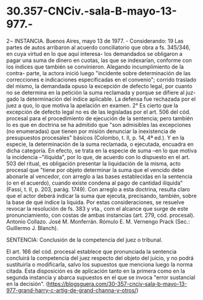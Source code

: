 # 30.357-CNCiv.-sala-B-mayo-13-977.-

 2¬ INSTANCIA. Buenos Aires, mayo 13 de 1977. - Considerando: 19 Las partes de autos arribaron al acuerdo conciliatorio que obra a fs. 345/346, en cuya virtud en lo que aquí interesa- los demandados se obligaron a pagar una suma de dinero en cuotas, las que se indexarían, conforme con los índices que también se convinieron.
 Alegando incumplimiento de la contra- parte, la actora inició luego "incidente sobre determinación de las correcciones e indicaciones especificadas en el convenio"; corrido traslado del mismo, la demandada opuso la excepción de defecto legal, por cuanto no se determina en la petición la suma reclamada y porque se difiere al juz- gado la determinación del índice aplicable.
 La defensa fue rechazada por el juez a quo, lo que motiva la apelación en examen.
 2° Es cierto que la excepción de defecto legal no es de las legisladas por el art. 506 del cód. procesal para el procedimiento de ejecución de la sentencia; pero también lo es que en doctrina se ha admitido que "son admisibles las excepciones (no enumeradas) que tienen por misión denunciar la inexistencia de presupuestos procesales" básicos (Colombo, t. II, p. 14, 4ª ed.). Y en la especie, la determinación de la suma reclamada, o ejecutada, encuadra en dicha categoría.
En efecto, se trata en la especie de suma –en lo que motiva la incidencia –"ilíquida", por lo que, de acuerdo con lo dispuesto en el art. 503 del ritual, es obligación presentar la liquidación de la misma, acto procesal que "tiene por objeto determinar la suma que el vencido debe abonarle al vencedor, con arreglo a las bases establecidas en la sentencia (o en el acuerdo), cuando existe condena al pago de cantidad ilíquida" (Fassi, t. II, p. 203, parág. 1749).
 Con arreglo a esta doctrina, resulta claro que el actor deberá indicar la suma que ejecuta, precisando, también, sobre la base de qué índice la liquida.
 Por estas consideraciones, se resuelve revocar la resolución de fs. 383 y vta., com  el alcance que surge de este pronunciamiento, con costas de ambas instancias (art. 279, cód. procesal). Antonio Collazo. José M. Monferrán. Rómulo E. M. Vernengo Prack (Sec.: Guillermo J. Blanch).

SENTENCIA: Conclusión de la competencia del juez o tribunal.

El art. 166 del cód. procesal establece que pronunciada la sentencia concluirá la competencia del juez respecto del objeto del juicio, y no podrá sustituirla o modificarla, salvo los supuestos que menciona luego la norma citada. Esta disposición es de aplicación tanto en la primera como en la segunda instancia y abarca supuestos en el que se invoca "error sustancial en la decisión".
(https://blogsguera.com/30-357-cnciv-sala-b-mayo-13-977-grand-harry-c-artig-de-grand-channa-y-otros/)
